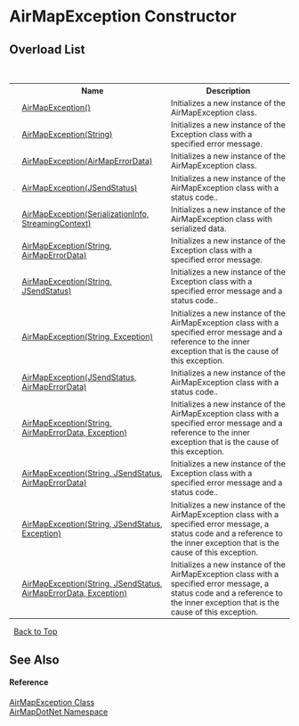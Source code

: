 # AirMapException Constructor 
 


## Overload List
&nbsp;<table><tr><th></th><th>Name</th><th>Description</th></tr><tr><td>![Public method](media/pubmethod.gif "Public method")</td><td><a href="bf614228-448c-2ef6-74e5-ab1b7efee196">AirMapException()</a></td><td>
Initializes a new instance of the AirMapException class.</td></tr><tr><td>![Public method](media/pubmethod.gif "Public method")</td><td><a href="71c2d5fd-566f-8eba-383c-b4ce41ccebda">AirMapException(String)</a></td><td>
Initializes a new instance of the Exception class with a specified error message.</td></tr><tr><td>![Public method](media/pubmethod.gif "Public method")</td><td><a href="8193199e-6812-9a4a-cb8b-baf5a5341c58">AirMapException(AirMapErrorData)</a></td><td>
Initializes a new instance of the AirMapException class.</td></tr><tr><td>![Public method](media/pubmethod.gif "Public method")</td><td><a href="e5c4056c-562f-bd5c-3250-471b90a58224">AirMapException(JSendStatus)</a></td><td>
Initializes a new instance of the AirMapException class with a status code..</td></tr><tr><td>![Protected method](media/protmethod.gif "Protected method")</td><td><a href="1753f882-8953-0ea5-51d4-5ea36c58080a">AirMapException(SerializationInfo, StreamingContext)</a></td><td>
Initializes a new instance of the AirMapException class with serialized data.</td></tr><tr><td>![Public method](media/pubmethod.gif "Public method")</td><td><a href="dc750fd5-c315-4f39-0d02-31284530e132">AirMapException(String, AirMapErrorData)</a></td><td>
Initializes a new instance of the Exception class with a specified error message.</td></tr><tr><td>![Public method](media/pubmethod.gif "Public method")</td><td><a href="c36cc704-90d6-a6cb-5aba-28b301b64f69">AirMapException(String, JSendStatus)</a></td><td>
Initializes a new instance of the Exception class with a specified error message and a status code..</td></tr><tr><td>![Public method](media/pubmethod.gif "Public method")</td><td><a href="7c504ae3-515b-024f-7f29-58555dd419ac">AirMapException(String, Exception)</a></td><td>
Initializes a new instance of the AirMapException class with a specified error message and a reference to the inner exception that is the cause of this exception.</td></tr><tr><td>![Public method](media/pubmethod.gif "Public method")</td><td><a href="a5706db4-95a0-47cd-3167-e26f9032461a">AirMapException(JSendStatus, AirMapErrorData)</a></td><td>
Initializes a new instance of the AirMapException class with a status code..</td></tr><tr><td>![Public method](media/pubmethod.gif "Public method")</td><td><a href="134fdc0a-b0a5-90b7-bb00-9d38d18ac445">AirMapException(String, AirMapErrorData, Exception)</a></td><td>
Initializes a new instance of the AirMapException class with a specified error message and a reference to the inner exception that is the cause of this exception.</td></tr><tr><td>![Public method](media/pubmethod.gif "Public method")</td><td><a href="6118a836-2338-7fd0-638e-9d84c04f3a05">AirMapException(String, JSendStatus, AirMapErrorData)</a></td><td>
Initializes a new instance of the Exception class with a specified error message and a status code..</td></tr><tr><td>![Public method](media/pubmethod.gif "Public method")</td><td><a href="6dfad453-c7ff-ed5b-feb8-1426876b9e63">AirMapException(String, JSendStatus, Exception)</a></td><td>
Initializes a new instance of the AirMapException class with a specified error message, a status code and a reference to the inner exception that is the cause of this exception.</td></tr><tr><td>![Public method](media/pubmethod.gif "Public method")</td><td><a href="75b49cf0-d0b0-fc21-0485-dbc7f0282c58">AirMapException(String, JSendStatus, AirMapErrorData, Exception)</a></td><td>
Initializes a new instance of the AirMapException class with a specified error message, a status code and a reference to the inner exception that is the cause of this exception.</td></tr></table>&nbsp;
<a href="#airmapexception-constructor">Back to Top</a>

## See Also


#### Reference
<a href="d82ff8cb-4e8e-4f49-2c4c-a1d978cbdb1c">AirMapException Class</a><br /><a href="b5783ccd-d544-c2c9-c0be-1f622d02460a">AirMapDotNet Namespace</a><br />